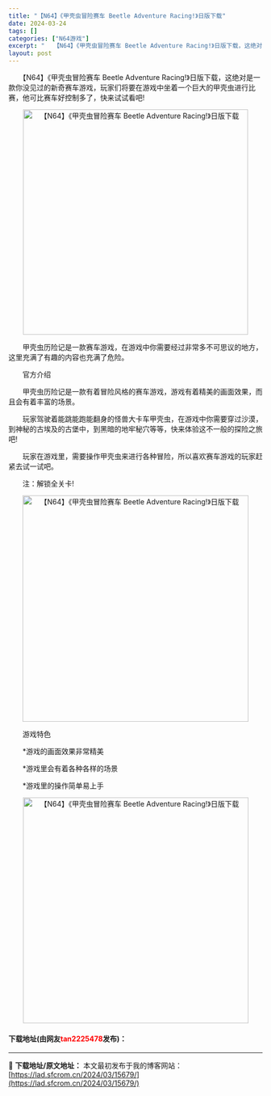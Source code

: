 ```yaml
---
title: "【N64】《甲壳虫冒险赛车 Beetle Adventure Racing!》日版下载"
date: 2024-03-24
tags: []
categories: ["N64游戏"]
excerpt: "　　【N64】《甲壳虫冒险赛车 Beetle Adventure Racing!》日版下载，这绝对是一款你没见过的新奇赛车游戏，玩家们将要在游戏中坐着一个巨大的甲壳虫进行比赛，他可比赛车好控制多了，快来试试看吧! 　　甲壳虫历险记是一款赛车游戏，在游戏中你需要经过非常多不可思议的地方，这里充满了有趣&hellip;"
layout: post
---
```


 <p>　　【N64】《甲壳虫冒险赛车 Beetle Adventure Racing!》日版下载，这绝对是一款你没见过的新奇赛车游戏，玩家们将要在游戏中坐着一个巨大的甲壳虫进行比赛，他可比赛车好控制多了，快来试试看吧!</p> <p align="center"><img align="" border="0" src="https://lad.sfcrom.cn/wp-content/uploads/2024/03/20240324_6600385a28702.png" width="446" alt="【N64】《甲壳虫冒险赛车 Beetle Adventure Racing!》日版下载" /></p> <p>　　甲壳虫历险记是一款赛车游戏，在游戏中你需要经过非常多不可思议的地方，这里充满了有趣的内容也充满了危险。</p> <p>　　官方介绍</p> <p>　　甲壳虫历险记是一款有着冒险风格的赛车游戏，游戏有着精美的画面效果，而且会有着丰富的场景。</p> <p>　　玩家驾驶着能跳能跑能翻身的怪兽大卡车甲壳虫，在游戏中你需要穿过沙漠，到神秘的古埃及的古堡中，到黑暗的地牢秘穴等等，快来体验这不一般的探险之旅吧!</p> <p>　　玩家在游戏里，需要操作甲壳虫来进行各种冒险，所以喜欢赛车游戏的玩家赶紧去试一试吧。</p> <p>　　注：解锁全关卡!</p> <p align="center"><img align="" border="0" src="https://lad.sfcrom.cn/wp-content/uploads/2024/03/20240324_6600385aad310.png" width="448" alt="【N64】《甲壳虫冒险赛车 Beetle Adventure Racing!》日版下载" /></p> <p>　　游戏特色</p> <p>　　*游戏的画面效果非常精美</p> <p>　　*游戏里会有着各种各样的场景</p> <p>　　*游戏里的操作简单易上手</p> <p align="center"><img align="" border="0" src="https://lad.sfcrom.cn/wp-content/uploads/2024/03/20240324_6600385b4f8f6.png" width="447" alt="【N64】《甲壳虫冒险赛车 Beetle Adventure Racing!》日版下载" /></p> <p><h4>下载地址(由网友<font color="red">tan2225478</font>发布)：</h4></p> 

---
📖 **下载地址/原文地址：** 本文最初发布于我的博客网站：[https://lad.sfcrom.cn/2024/03/15679/](https://lad.sfcrom.cn/2024/03/15679/)
